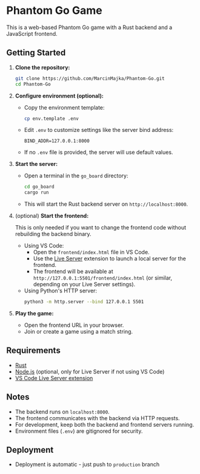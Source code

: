 # Phantom Go Game

This is a web-based Phantom Go game with a Rust backend and a JavaScript frontend.

## Getting Started

1. **Clone the repository:**

   ```sh
   git clone https://github.com/MarcinMajka/Phantom-Go.git
   cd Phantom-Go
   ```

2. **Configure environment (optional):**

   - Copy the environment template:
     ```sh
     cp env.template .env
     ```
   - Edit `.env` to customize settings like the server bind address:
     ```
     BIND_ADDR=127.0.0.1:8000
     ```
   - If no `.env` file is provided, the server will use default values.

3. **Start the server:**

   - Open a terminal in the `go_board` directory:
     ```sh
     cd go_board
     cargo run
     ```
   - This will start the Rust backend server on `http://localhost:8000`.

4. (optional) **Start the frontend:**

   This is only needed if you want to change the frontend code without rebuilding the backend binary.

   - Using VS Code:
       - Open the `frontend/index.html` file in VS Code.
       - Use the [Live Server](https://marketplace.visualstudio.com/items?itemName=ritwickdey.LiveServer) extension to launch a local server for the frontend.
       - The frontend will be available at `http://127.0.0.1:5501/frontend/index.html` (or similar, depending on your Live Server settings).
   - Using Python's HTTP server:
     ```sh
     python3 -m http.server --bind 127.0.0.1 5501
     ```

5. **Play the game:**
   - Open the frontend URL in your browser.
   - Join or create a game using a match string.

## Requirements

- [Rust](https://www.rust-lang.org/tools/install)
- [Node.js](https://nodejs.org/) (optional, only for Live Server if not using VS Code)
- [VS Code Live Server extension](https://marketplace.visualstudio.com/items?itemName=ritwickdey.LiveServer)

## Notes

- The backend runs on `localhost:8000`.
- The frontend communicates with the backend via HTTP requests.
- For development, keep both the backend and frontend servers running.
- Environment files (`.env`) are gitignored for security.

## Deployment

- Deployment is automatic - just push to `production` branch
